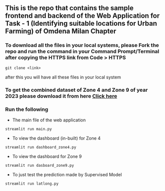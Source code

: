 ## This is the repo that contains the sample frontend and backend of the Web Application for Task - 1 (Identifying suitable locations for Urban Farming) of Omdena Milan Chapter

### To download all the files in your local systems, please Fork the repo and run the command in your Command Prompt/Terminal after copying the HTTPS link from Code > HTTPS

```
git clone <link>
```
after this you will have all these files in your local system

### To get the combined dataset of Zone 4 and Zone 9 of year 2023 please download it from here [Click here](https://drive.google.com/file/d/12Nc68M4PFzBrPCpP6-H96PXr4TCcnTmt/view?usp=drive_link)

### Run the following

- The main file of the web application
  
```
streamlit run main.py
```

- To view the dashboard (in-built) for Zone 4

```
streamlit run dashboard_zone4.py
```

- To view the dashboard for Zone 9

```
streamlit run dasboard_zone9.py
```

- To just test the prediction made by Supervised Model

```
streamlit run latlong.py
``` 
